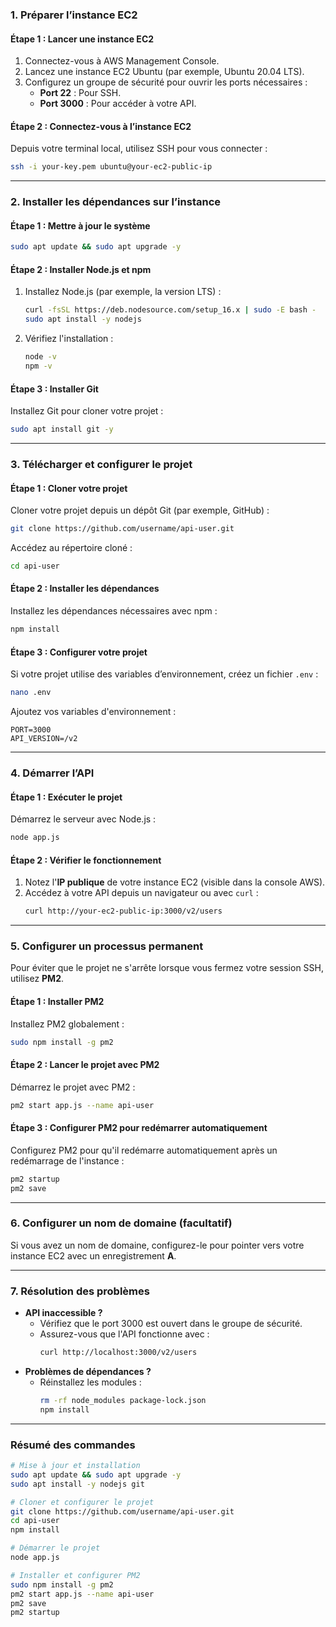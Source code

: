 
### **1. Préparer l’instance EC2**
#### **Étape 1 : Lancer une instance EC2**
1. Connectez-vous à AWS Management Console.
2. Lancez une instance EC2 Ubuntu (par exemple, Ubuntu 20.04 LTS).
3. Configurez un groupe de sécurité pour ouvrir les ports nécessaires :
   - **Port 22** : Pour SSH.
   - **Port 3000** : Pour accéder à votre API.

#### **Étape 2 : Connectez-vous à l’instance EC2**
Depuis votre terminal local, utilisez SSH pour vous connecter :
```bash
ssh -i your-key.pem ubuntu@your-ec2-public-ip
```

---

### **2. Installer les dépendances sur l’instance**
#### **Étape 1 : Mettre à jour le système**
```bash
sudo apt update && sudo apt upgrade -y
```

#### **Étape 2 : Installer Node.js et npm**
1. Installez Node.js (par exemple, la version LTS) :
   ```bash
   curl -fsSL https://deb.nodesource.com/setup_16.x | sudo -E bash -
   sudo apt install -y nodejs
   ```
2. Vérifiez l'installation :
   ```bash
   node -v
   npm -v
   ```

#### **Étape 3 : Installer Git**
Installez Git pour cloner votre projet :
```bash
sudo apt install git -y
```

---

### **3. Télécharger et configurer le projet**
#### **Étape 1 : Cloner votre projet**
Cloner votre projet depuis un dépôt Git (par exemple, GitHub) :
```bash
git clone https://github.com/username/api-user.git
```

Accédez au répertoire cloné :
```bash
cd api-user
```

#### **Étape 2 : Installer les dépendances**
Installez les dépendances nécessaires avec npm :
```bash
npm install
```

#### **Étape 3 : Configurer votre projet**
Si votre projet utilise des variables d’environnement, créez un fichier `.env` :
```bash
nano .env
```

Ajoutez vos variables d'environnement :
```plaintext
PORT=3000
API_VERSION=/v2
```

---

### **4. Démarrer l’API**
#### **Étape 1 : Exécuter le projet**
Démarrez le serveur avec Node.js :
```bash
node app.js
```

#### **Étape 2 : Vérifier le fonctionnement**
1. Notez l'**IP publique** de votre instance EC2 (visible dans la console AWS).
2. Accédez à votre API depuis un navigateur ou avec `curl` :
   ```bash
   curl http://your-ec2-public-ip:3000/v2/users
   ```

---

### **5. Configurer un processus permanent**
Pour éviter que le projet ne s'arrête lorsque vous fermez votre session SSH, utilisez **PM2**.

#### **Étape 1 : Installer PM2**
Installez PM2 globalement :
```bash
sudo npm install -g pm2
```

#### **Étape 2 : Lancer le projet avec PM2**
Démarrez le projet avec PM2 :
```bash
pm2 start app.js --name api-user
```

#### **Étape 3 : Configurer PM2 pour redémarrer automatiquement**
Configurez PM2 pour qu'il redémarre automatiquement après un redémarrage de l'instance :
```bash
pm2 startup
pm2 save
```

---

### **6. Configurer un nom de domaine (facultatif)**
Si vous avez un nom de domaine, configurez-le pour pointer vers votre instance EC2 avec un enregistrement **A**.

---

### **7. Résolution des problèmes**
- **API inaccessible ?**
  - Vérifiez que le port 3000 est ouvert dans le groupe de sécurité.
  - Assurez-vous que l'API fonctionne avec :
    ```bash
    curl http://localhost:3000/v2/users
    ```
- **Problèmes de dépendances ?**
  - Réinstallez les modules :
    ```bash
    rm -rf node_modules package-lock.json
    npm install
    ```

---

### **Résumé des commandes**
```bash
# Mise à jour et installation
sudo apt update && sudo apt upgrade -y
sudo apt install -y nodejs git

# Cloner et configurer le projet
git clone https://github.com/username/api-user.git
cd api-user
npm install

# Démarrer le projet
node app.js

# Installer et configurer PM2
sudo npm install -g pm2
pm2 start app.js --name api-user
pm2 save
pm2 startup
```

